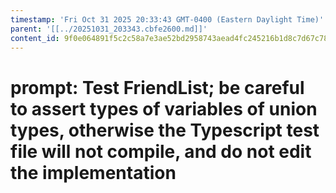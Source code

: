 ```yaml
---
timestamp: 'Fri Oct 31 2025 20:33:43 GMT-0400 (Eastern Daylight Time)'
parent: '[[../20251031_203343.cbfe2600.md]]'
content_id: 9f0e064891f5c2c58a7e3ae52bd2958743aead4fc245216b1d8c7d67c783202b
---
```


# prompt: Test FriendList; be careful to assert types of variables of union types, otherwise the Typescript test file will not compile, and do not edit the implementation
